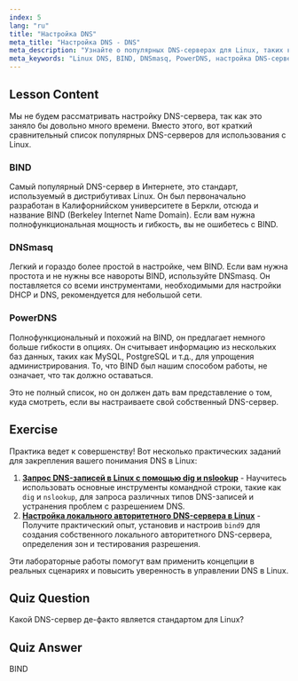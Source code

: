 ```yaml
---
index: 5
lang: "ru"
title: "Настройка DNS"
meta_title: "Настройка DNS - DNS"
meta_description: "Узнайте о популярных DNS-серверах для Linux, таких как BIND, DNSmasq и PowerDNS. Откройте для себя лучший DNS-сервер для вашей сетевой настройки с помощью этого руководства для начинающих."
meta_keywords: "Linux DNS, BIND, DNSmasq, PowerDNS, настройка DNS-сервера, сеть Linux, учебник по DNS, для начинающих"
---
```


## Lesson Content

Мы не будем рассматривать настройку DNS-сервера, так как это заняло бы довольно много времени. Вместо этого, вот краткий сравнительный список популярных DNS-серверов для использования с Linux.

### BIND

Самый популярный DNS-сервер в Интернете, это стандарт, используемый в дистрибутивах Linux. Он был первоначально разработан в Калифорнийском университете в Беркли, отсюда и название BIND (Berkeley Internet Name Domain). Если вам нужна полнофункциональная мощность и гибкость, вы не ошибетесь с BIND.

### DNSmasq

Легкий и гораздо более простой в настройке, чем BIND. Если вам нужна простота и не нужны все навороты BIND, используйте DNSmasq. Он поставляется со всеми инструментами, необходимыми для настройки DHCP и DNS, рекомендуется для небольшой сети.

### PowerDNS

Полнофункциональный и похожий на BIND, он предлагает немного больше гибкости в опциях. Он считывает информацию из нескольких баз данных, таких как MySQL, PostgreSQL и т.д., для упрощения администрирования. То, что BIND был нашим способом работы, не означает, что так должно оставаться.

Это не полный список, но он должен дать вам представление о том, куда смотреть, если вы настраиваете свой собственный DNS-сервер.

## Exercise

Практика ведет к совершенству! Вот несколько практических заданий для закрепления вашего понимания DNS в Linux:

1. **[Запрос DNS-записей в Linux с помощью dig и nslookup](https://labex.io/ru/labs/linux-query-dns-records-in-linux-with-dig-and-nslookup)** - Научитесь использовать основные инструменты командной строки, такие как `dig` и `nslookup`, для запроса различных типов DNS-записей и устранения проблем с разрешением DNS.
2. **[Настройка локального авторитетного DNS-сервера в Linux](https://labex.io/ru/labs/linux-set-up-a-local-authoritative-dns-server-on-linux)** - Получите практический опыт, установив и настроив `bind9` для создания собственного локального авторитетного DNS-сервера, определения зон и тестирования разрешения.

Эти лабораторные работы помогут вам применить концепции в реальных сценариях и повысить уверенность в управлении DNS в Linux.

## Quiz Question

Какой DNS-сервер де-факто является стандартом для Linux?

## Quiz Answer

BIND
